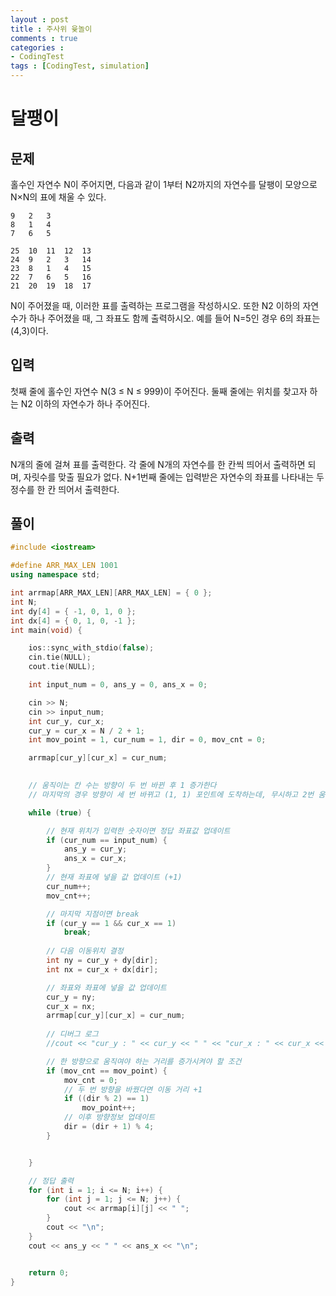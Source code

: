 ```yaml
---
layout : post
title : 주사위 윷놀이
comments : true
categories : 
- CodingTest
tags : [CodingTest, simulation]
---
```


# 달팽이


## 문제
홀수인 자연수 N이 주어지면, 다음과 같이 1부터 N2까지의 자연수를 달팽이 모양으로 N×N의 표에 채울 수 있다.

```
9	2	3
8	1	4
7	6	5
```
```
25	10	11	12	13
24	9	2	3	14
23	8	1	4	15
22	7	6	5	16
21	20	19	18	17
```
N이 주어졌을 때, 이러한 표를 출력하는 프로그램을 작성하시오. 또한 N2 이하의 자연수가 하나 주어졌을 때, 그 좌표도 함께 출력하시오. 예를 들어 N=5인 경우 6의 좌표는 (4,3)이다.

## 입력
첫째 줄에 홀수인 자연수 N(3 ≤ N ≤ 999)이 주어진다. 둘째 줄에는 위치를 찾고자 하는 N2 이하의 자연수가 하나 주어진다.

## 출력
N개의 줄에 걸쳐 표를 출력한다. 각 줄에 N개의 자연수를 한 칸씩 띄어서 출력하면 되며, 자릿수를 맞출 필요가 없다. N+1번째 줄에는 입력받은 자연수의 좌표를 나타내는 두 정수를 한 칸 띄어서 출력한다.
## 풀이

```cpp
#include <iostream>

#define ARR_MAX_LEN 1001
using namespace std;

int arrmap[ARR_MAX_LEN][ARR_MAX_LEN] = { 0 };
int N;
int dy[4] = { -1, 0, 1, 0 };
int dx[4] = { 0, 1, 0, -1 };
int main(void) {

    ios::sync_with_stdio(false);
    cin.tie(NULL);
    cout.tie(NULL);

    int input_num = 0, ans_y = 0, ans_x = 0;

    cin >> N;
    cin >> input_num;
    int cur_y, cur_x;
    cur_y = cur_x = N / 2 + 1;
    int mov_point = 1, cur_num = 1, dir = 0, mov_cnt = 0;

    arrmap[cur_y][cur_x] = cur_num;

    
    // 움직이는 칸 수는 방향이 두 번 바뀐 후 1 증가한다
    // 마지막의 경우 방향이 세 번 바뀌고 (1, 1) 포인트에 도착하는데, 무시하고 2번 움직이고 칸 수를 1 증가시키더라도 현재 좌표가 (1, 1) 이면 break 하는 코드가 있어 문제가 없음

    while (true) {

        // 현재 위치가 입력한 숫자이면 정답 좌표값 업데이트 
        if (cur_num == input_num) {
            ans_y = cur_y;
            ans_x = cur_x;
        }
        // 현재 좌표에 넣을 값 업데이트 (+1)
        cur_num++;
        mov_cnt++;

        // 마지막 지점이면 break
        if (cur_y == 1 && cur_x == 1)
            break;
        
        // 다음 이동위치 결정 
        int ny = cur_y + dy[dir];
        int nx = cur_x + dx[dir];

        // 좌표와 좌표에 넣을 값 업데이트
        cur_y = ny;
        cur_x = nx;
        arrmap[cur_y][cur_x] = cur_num;
        
        // 디버그 로그
        //cout << "cur_y : " << cur_y << " " << "cur_x : " << cur_x << " " << "cur_num : " << cur_num << "\n";

        // 한 방향으로 움직여야 하는 거리를 증가시켜야 할 조건
        if (mov_cnt == mov_point) {            
            mov_cnt = 0;
            // 두 번 방향을 바꿨다면 이동 거리 +1 
            if ((dir % 2) == 1)
                mov_point++;
            // 이후 방향정보 업데이트
            dir = (dir + 1) % 4;
        }


    }

    // 정답 출력
    for (int i = 1; i <= N; i++) {
        for (int j = 1; j <= N; j++) {
            cout << arrmap[i][j] << " ";
        }
        cout << "\n";
    }
    cout << ans_y << " " << ans_x << "\n";


    return 0;
}
```


